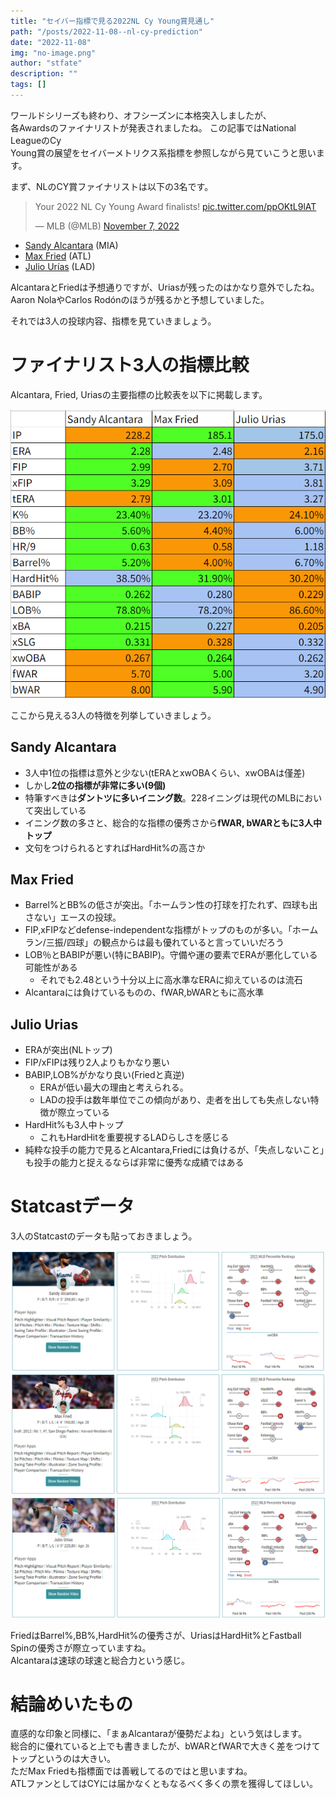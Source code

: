 ```yaml
---
title: "セイバー指標で見る2022NL Cy Young賞見通し"
path: "/posts/2022-11-08--nl-cy-prediction"
date: "2022-11-08"
img: "no-image.png"
author: "stfate"
description: ""
tags: []
---
```


<style type="text/css">
<!--
p {white-space: pre-wrap}
section {width:100%; float: left;}
div.album_cover {float: left; width:50%;}
div.album_info {float: left; width:50%; padding-left:10px;}
div.album_meta {padding-bottom: 10px;}
div.tracklist {padding-top: 10px;}
table,tr,th,td {border: none;}
th,tr,td {line-height: 1.0em !important;}
-->
</style>

ワールドシリーズも終わり、オフシーズンに本格突入しましたが、
各Awardsのファイナリストが発表されましたね。
この記事ではNational LeagueのCy Young賞の展望をセイバーメトリクス系指標を参照しながら見ていこうと思います。

まず、NLのCY賞ファイナリストは以下の3名です。

<blockquote class="twitter-tweet"><p lang="en" dir="ltr">Your 2022 NL Cy Young Award finalists! <a href="https://t.co/ppOKtL9lAT">pic.twitter.com/ppOKtL9lAT</a></p>&mdash; MLB (@MLB) <a href="https://twitter.com/MLB/status/1589756169501167616?ref_src=twsrc%5Etfw">November 7, 2022</a></blockquote> <script async src="https://platform.twitter.com/widgets.js" charset="utf-8"></script>

- [Sandy Alcantara](https://www.mlb.com/player/sandy-alcantara-645261) (MIA)
- [Max Fried](https://www.mlb.com/player/max-fried-608331) (ATL)
- [Julio Urías](https://www.mlb.com/es/player/julio-urias-628711) (LAD)

AlcantaraとFriedは予想通りですが、Uriasが残ったのはかなり意外でしたね。
Aaron NolaやCarlos Rodónのほうが残るかと予想していました。

それでは3人の投球内容、指標を見ていきましょう。

# ファイナリスト3人の指標比較

Alcantara, Fried, Uriasの主要指標の比較表を以下に掲載します。

![](./stats_table.png)

ここから見える3人の特徴を列挙していきましょう。

## Sandy Alcantara

- 3人中1位の指標は意外と少ない(tERAとxwOBAくらい、xwOBAは僅差)
- しかし**2位の指標が非常に多い(9個)**
- 特筆すべきは**ダントツに多いイニング数**。228イニングは現代のMLBにおいて突出している
- イニング数の多さと、総合的な指標の優秀さから**fWAR, bWARともに3人中トップ**
- 文句をつけられるとすればHardHit%の高さか


## Max Fried

- Barrel%とBB%の低さが突出。「ホームラン性の打球を打たれず、四球も出さない」エースの投球。
- FIP,xFIPなどdefense-independentな指標がトップのものが多い。「ホームラン/三振/四球」の観点からは最も優れていると言っていいだろう
- LOB％とBABIPが悪い(特にBABIP)。守備や運の要素でERAが悪化している可能性がある
  - それでも2.48という十分以上に高水準なERAに抑えているのは流石
- Alcantaraには負けているものの、fWAR,bWARともに高水準


## Julio Urias

- ERAが突出(NLトップ)
- FIP/xFIPは残り2人よりもかなり悪い
- BABIP,LOB%がかなり良い(Friedと真逆)
  - ERAが低い最大の理由と考えられる。
  - LADの投手は数年単位でこの傾向があり、走者を出しても失点しない特徴が際立っている
- HardHit%も3人中トップ
  - これもHardHitを重要視するLADらしさを感じる
- 純粋な投手の能力で見るとAlcantara,Friedには負けるが、「失点しないこと」も投手の能力と捉えるならば非常に優秀な成績ではある


# Statcastデータ

3人のStatcastのデータも貼っておきましょう。

![](./20221108SandyAlcantaraStatcast.png)
![](./20221108MaxFriedStatcast.png)
![](./20221108JulioUriasStatcast.png)

FriedはBarrel%,BB%,HardHit%の優秀さが、UriasはHardHit%とFastball Spinの優秀さが際立っていますね。
Alcantaraは速球の球速と総合力という感じ。


# 結論めいたもの

直感的な印象と同様に、「まぁAlcantaraが優勢だよね」という気はします。
総合的に優れていると上でも書きましたが、bWARとfWARで大きく差をつけてトップというのは大きい。
ただMax Friedも指標面では善戦してるのではと思いますね。
ATLファンとしてはCYには届かなくともなるべく多くの票を獲得してほしい。
